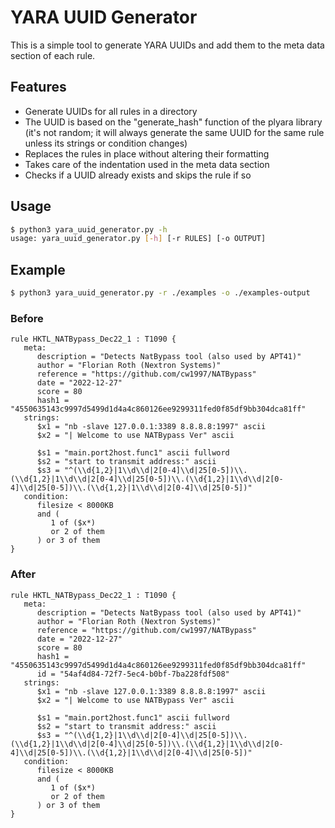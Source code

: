 # YARA UUID Generator

This is a simple tool to generate YARA UUIDs and add them to the meta data section of each rule.

## Features

- Generate UUIDs for all rules in a directory
- The UUID is based on the "generate_hash" function of the plyara library (it's not random; it will always generate the same UUID for the same rule unless its strings or condition changes)
- Replaces the rules in place without altering their formatting
- Takes care of the indentation used in the meta data section
- Checks if a UUID already exists and skips the rule if so

## Usage

```bash
$ python3 yara_uuid_generator.py -h
usage: yara_uuid_generator.py [-h] [-r RULES] [-o OUTPUT]
```

## Example

```bash
$ python3 yara_uuid_generator.py -r ./examples -o ./examples-output
```

### Before

```yara
rule HKTL_NATBypass_Dec22_1 : T1090 {
   meta:
      description = "Detects NatBypass tool (also used by APT41)"
      author = "Florian Roth (Nextron Systems)"
      reference = "https://github.com/cw1997/NATBypass"
      date = "2022-12-27"
      score = 80
      hash1 = "4550635143c9997d5499d1d4a4c860126ee9299311fed0f85df9bb304dca81ff"
   strings:
      $x1 = "nb -slave 127.0.0.1:3389 8.8.8.8:1997" ascii
      $x2 = "| Welcome to use NATBypass Ver" ascii

      $s1 = "main.port2host.func1" ascii fullword
      $s2 = "start to transmit address:" ascii
      $s3 = "^(\\d{1,2}|1\\d\\d|2[0-4]\\d|25[0-5])\\.(\\d{1,2}|1\\d\\d|2[0-4]\\d|25[0-5])\\.(\\d{1,2}|1\\d\\d|2[0-4]\\d|25[0-5])\\.(\\d{1,2}|1\\d\\d|2[0-4]\\d|25[0-5])"
   condition:
      filesize < 8000KB 
      and (
         1 of ($x*)
         or 2 of them
      ) or 3 of them
}
```

### After

```yara
rule HKTL_NATBypass_Dec22_1 : T1090 {
   meta:
      description = "Detects NatBypass tool (also used by APT41)"
      author = "Florian Roth (Nextron Systems)"
      reference = "https://github.com/cw1997/NATBypass"
      date = "2022-12-27"
      score = 80
      hash1 = "4550635143c9997d5499d1d4a4c860126ee9299311fed0f85df9bb304dca81ff"
      id = "54af4d84-72f7-5ec4-b0bf-7ba228fdf508"
   strings:
      $x1 = "nb -slave 127.0.0.1:3389 8.8.8.8:1997" ascii
      $x2 = "| Welcome to use NATBypass Ver" ascii

      $s1 = "main.port2host.func1" ascii fullword
      $s2 = "start to transmit address:" ascii
      $s3 = "^(\\d{1,2}|1\\d\\d|2[0-4]\\d|25[0-5])\\.(\\d{1,2}|1\\d\\d|2[0-4]\\d|25[0-5])\\.(\\d{1,2}|1\\d\\d|2[0-4]\\d|25[0-5])\\.(\\d{1,2}|1\\d\\d|2[0-4]\\d|25[0-5])"
   condition:
      filesize < 8000KB 
      and (
         1 of ($x*)
         or 2 of them
      ) or 3 of them
}
```